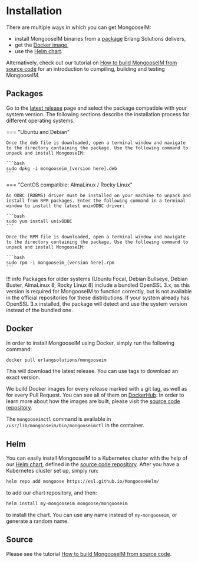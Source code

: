 # Installation

There are multiple ways in which you can get MongooseIM:

* install MongooseIM binaries from a [package](#packages) Erlang Solutions delivers,
* get the [Docker image](#docker),
* use the [Helm chart](#helm).

Alternatively, check out our tutorial on [How to build MongooseIM from source code](../tutorials/How-to-build.md) for an introduction to compiling, building and testing MongooseIM.

## Packages

Go to the [latest release](https://github.com/esl/MongooseIM/releases/latest) page and select the package compatible with your system version.
The following sections describe the installation process for different operating systems.


=== "Ubuntu and Debian"

    Once the deb file is downloaded, open a terminal window and navigate to the directory containing the package. Use the following command to unpack and install MongooseIM:

    ```bash
    sudo dpkg -i mongooseim_[version here].deb
    ```

=== "CentOS compatible: AlmaLinux / Rocky Linux"

    An ODBC (RDBMS) driver must be installed on your machine to unpack and install from RPM packages. Enter the following command in a terminal window to install the latest unixODBC driver:

    ```bash
    sudo yum install unixODBC
    ```

    Once the RPM file is downloaded, open a terminal window and navigate to the directory containing the package. Use the following command to unpack and install MongooseIM:

    ```bash
    sudo rpm -i mongooseim_[version here].rpm
    ```

!!! info
    Packages for older systems (Ubuntu Focal, Debian Bullseye, Debian Buster, AlmaLinux 8, Rocky Linux 8)
    include a bundled OpenSSL 3.x, as this version is required for MongooseIM to function correctly,
    but is not available in the official repositories for these distributions.
    If your system already has OpenSSL 3.x installed, the package will detect and use the system version instead of the bundled one.

## Docker

In order to install MongooseIM using Docker, simply run the following command:

```bash
docker pull erlangsolutions/mongooseim
```

This will download the latest release.
You can use tags to download an exact version.

We build Docker images for every release marked with a git tag, as well as for every Pull Request.
You can see all of them on [DockerHub](https://hub.docker.com/r/erlangsolutions/mongooseim).
In order to learn more about how the images are built, please visit the [source code repository](https://github.com/esl/mongooseim-docker).

The `mongooseimctl` command is available in `/usr/lib/mongooseim/bin/mongooseimctl` in the container.

## Helm

You can easily install MongooseIM to a Kubernetes cluster with the help of our [Helm chart](https://artifacthub.io/packages/helm/mongoose/mongooseim), defined in the [source code repository](https://github.com/esl/MongooseHelm).
After you have a Kubernetes cluster set up, simply run:

```bash
helm repo add mongoose https://esl.github.io/MongooseHelm/
```

to add our chart repository, and then:

```bash
helm install my-mongooseim mongoose/mongooseim
```

to install the chart.
You can use any name instead of `my-mongooseim`, or generate a random name.

## Source

Please see the tutorial [How to build MongooseIM from source code](../tutorials/How-to-build.md).
